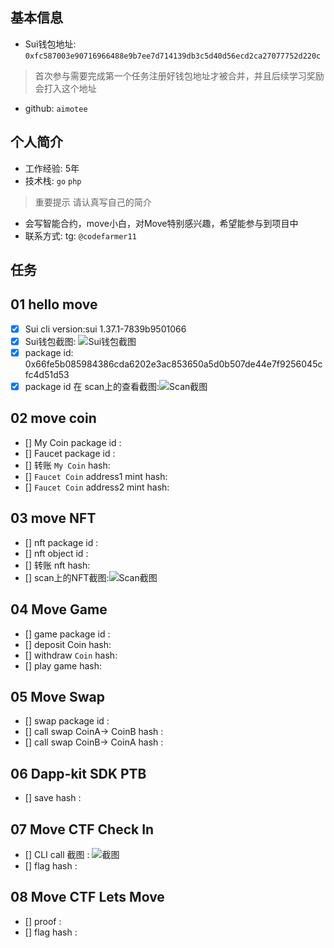 ## 基本信息
- Sui钱包地址: `0xfc587003e90716966488e9b7ee7d714139db3c5d40d56ecd2ca27077752d220c`
> 首次参与需要完成第一个任务注册好钱包地址才被合并，并且后续学习奖励会打入这个地址
- github: `aimotee`

## 个人简介
- 工作经验: 5年
- 技术栈: `go` `php`
> 重要提示 请认真写自己的简介
- 会写智能合约，move小白，对Move特别感兴趣，希望能参与到项目中
- 联系方式: tg: `@codefarmer11` 

## 任务

##   01 hello move  
- [x] Sui cli version:sui 1.37.1-7839b9501066
- [x] Sui钱包截图: ![Sui钱包截图](./images/20241106-033107.png)
- [x] package id: 0x66fe5b085984386cda6202e3ac853650a5d0b507de44e7f9256045cfc4d51d53
- [x] package id 在 scan上的查看截图:![Scan截图](./images/20241106-033537.png)

##   02 move coin
- [] My Coin package id : 
- [] Faucet package id : 
- [] 转账 `My Coin` hash:
- [] `Faucet Coin` address1 mint hash:
- [] `Faucet Coin` address2 mint hash:

##   03 move NFT
- [] nft package id :
- [] nft object id : 
- [] 转账 nft  hash:
- [] scan上的NFT截图:![Scan截图](./images/你的图片地址)

##   04 Move Game
- [] game package id :
- [] deposit Coin hash:
- [] withdraw `Coin` hash:
- [] play game hash:

##   05 Move Swap
- [] swap package id :
- [] call swap CoinA-> CoinB  hash :
- [] call swap CoinB-> CoinA  hash :

##   06 Dapp-kit SDK PTB
- [] save hash :

##   07 Move CTF Check In
- [] CLI call 截图 : ![截图](./images/你的图片地址)
- [] flag hash :

##   08 Move CTF Lets Move
- [] proof : 
- [] flag hash :
